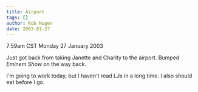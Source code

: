 ```yaml
---
title: Airport
tags: []
author: Rob Nugen
date: 2003-01-27
---
```


<p class=date>7:59am CST Monday 27 January 2003</p>

<p>Just got back from taking Janette and Charity to the airport.
Bumped <em>Eminem Show</em> on the way back.</p>

<p>I'm going to work today, but I haven't read LJs in a long time.  I
also should eat before I go.</p>
